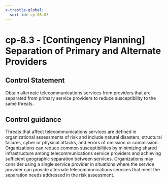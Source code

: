 ```yaml
---
x-trestle-global:
  sort-id: cp-08.03
---
```


# cp-8.3 - \[Contingency Planning\] Separation of Primary and Alternate Providers

## Control Statement

Obtain alternate telecommunications services from providers that are separated from primary service providers to reduce susceptibility to the same threats.

## Control guidance

Threats that affect telecommunications services are defined in organizational assessments of risk and include natural disasters, structural failures, cyber or physical attacks, and errors of omission or commission. Organizations can reduce common susceptibilities by minimizing shared infrastructure among telecommunications service providers and achieving sufficient geographic separation between services. Organizations may consider using a single service provider in situations where the service provider can provide alternate telecommunications services that meet the separation needs addressed in the risk assessment.
